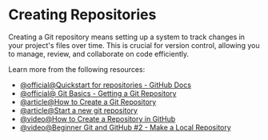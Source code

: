 # Creating Repositories

Creating a Git repository means setting up a system to track changes in your project's files over time. This is crucial for version control, allowing you to manage, review, and collaborate on code efficiently. 

Learn more from the following resources:

- [@official@Quickstart for repositories - GitHub Docs](https://docs.github.com/en/repositories/creating-and-managing-repositories/quickstart-for-repositories)
- [@official@ Git Basics - Getting a Git Repository](https://git-scm.com/book/en/v2/Git-Basics-Getting-a-Git-Repository)
- [@article@How to Create a Git Repository](https://www.atlassian.com/git/tutorials/setting-up-a-repository)
- [@article@Start a new git repository](https://kbroman.org/github_tutorial/pages/init.html)
- [@video@How to Create a Repository in GitHub ](https://youtu.be/IX4_12SFxak?si=cKLvBbq3o3SMOich)
- [@video@Beginner Git and GitHub #2 - Make a Local Repository](https://youtu.be/FmNslaF8XnY?si=rL5T_THfH0or3TIV)

